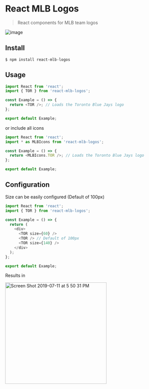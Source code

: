 # React MLB Logos

> React components for MLB team logos

![image](https://user-images.githubusercontent.com/11506653/74988213-3d6abc00-540b-11ea-9a5e-328b15059f46.png)

## Install

```shell
$ npm install react-mlb-logos
```

## Usage

```js
import React from 'react';
import { TOR } from 'react-mlb-logos';

const Example = () => {
  return <TOR />; // Loads the Toronto Blue Jays logo
};

export default Example;
```

or include all icons

```js
import React from 'react';
import * as MLBIcons from 'react-mlb-logos';

const Example = () => {
  return <MLBIcons.TOR />; // Loads the Toronto Blue Jays logo
};

export default Example;
```

## Configuration

Size can be easily configured (Default of 100px)

```js
import React from 'react';
import { TOR } from 'react-mlb-logos';

const Example = () => {
  return (
    <div>
      <TOR size={60} />
      <TOR /> // Default of 100px
      <TOR size={140} />
    </div>
  );
};

export default Example;
```

Results in

<img width="324" alt="Screen Shot 2019-07-11 at 5 50 31 PM" src="https://user-images.githubusercontent.com/11506653/74988355-a4887080-540b-11ea-8109-0327cb8ec55c.png">
